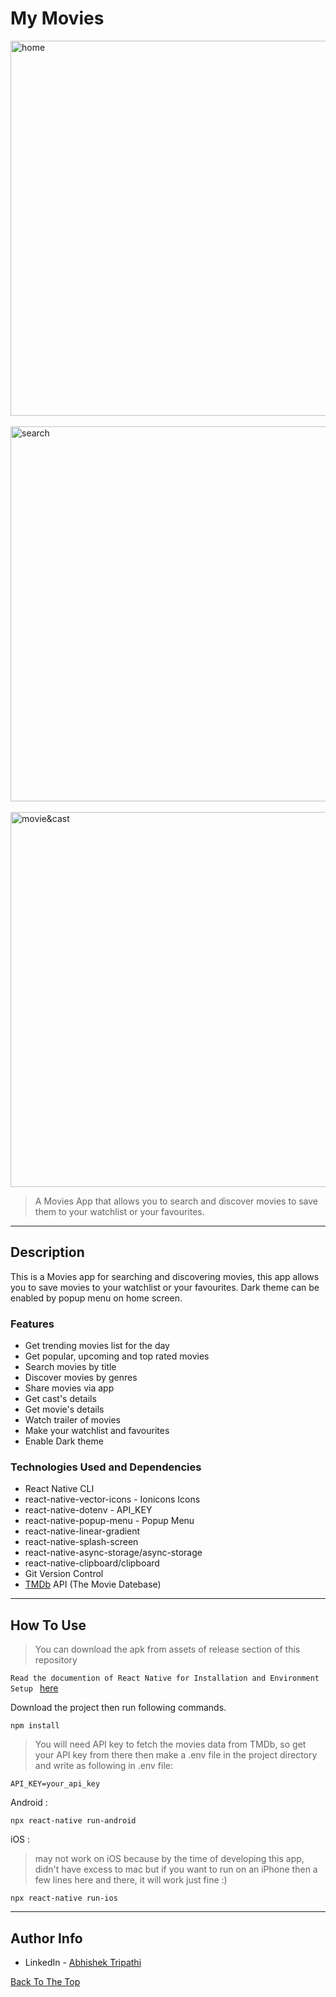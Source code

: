 # My Movies

<img src="https://user-images.githubusercontent.com/59258140/125776825-205751aa-b49a-47c1-b4e7-614a26d2b0f3.jpg" alt="home" width="600px">&nbsp;&nbsp;<img src="https://user-images.githubusercontent.com/59258140/125934676-ed44f845-78c0-4ab2-b0f2-9b394f243d09.jpg" alt="search" width="600px">&nbsp;&nbsp;<img src="https://user-images.githubusercontent.com/59258140/126485554-aa1ab338-5038-4e2b-9e3c-2c8abaa46cc2.jpg" alt="movie&cast" width="600px">

> A Movies App that allows you to search and discover movies to save them to your watchlist or your favourites.

---

## Description

This is a Movies app for searching and discovering movies, this app allows you to save movies to your watchlist or your favourites. Dark theme can be enabled by popup menu on home screen.

### Features

- Get trending movies list for the day
- Get popular, upcoming and top rated movies
- Search movies by title
- Discover movies by genres
- Share movies via app
- Get cast's details
- Get movie's details
- Watch trailer of movies
- Make your watchlist and favourites
- Enable Dark theme

### Technologies Used and Dependencies

- React Native CLI
- react-native-vector-icons - Ionicons Icons
- react-native-dotenv - API_KEY
- react-native-popup-menu - Popup Menu
- react-native-linear-gradient
- react-native-splash-screen
- react-native-async-storage/async-storage
- react-native-clipboard/clipboard
- Git Version Control
- [TMDb](https://www.themoviedb.org/) API (The Movie Datebase)

---

## How To Use

> You can download the apk from assets of release section of this repository

`Read the documention of React Native for Installation and Environment Setup `
[here](https://reactnative.dev/docs/environment-setup)

Download the project then run following commands.

```
npm install
```

> You will need API key to fetch the movies data from TMDb, so get your API key from there then make a .env file in the project directory and write as following in .env file:

```
API_KEY=your_api_key
```

Android :

```
npx react-native run-android
```

iOS :

> may not work on iOS because by the time of developing this app, didn't have excess to mac but if you want to run on an iPhone then a few lines here and there, it will work just fine :)

```
npx react-native run-ios
```

---

## Author Info

- LinkedIn - [Abhishek Tripathi](https://www.linkedin.com/in/abhishek-tripathi-244a8b190/)

[Back To The Top](#my-movies)
